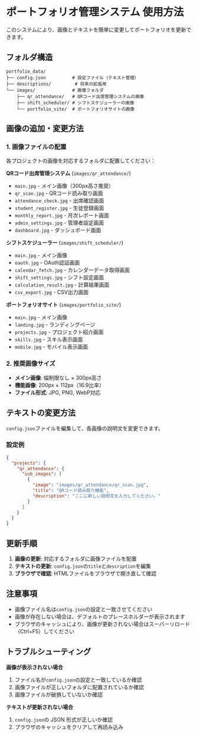 # ポートフォリオ管理システム 使用方法

このシステムにより、画像とテキストを簡単に変更してポートフォリオを更新できます。

## フォルダ構造

```
portfolio_data/
├── config.json          # 設定ファイル（テキスト管理）
├── descriptions/         # 将来の拡張用
└── images/              # 画像フォルダ
    ├── qr_attendance/   # QRコード出席管理システムの画像
    ├── shift_scheduler/ # シフトスケジューラーの画像
    └── portfolio_site/  # ポートフォリオサイトの画像
```

## 画像の追加・変更方法

### 1. 画像ファイルの配置

各プロジェクトの画像を対応するフォルダに配置してください：

**QRコード出席管理システム** (`images/qr_attendance/`)
- `main.jpg` - メイン画像（300px高さ推奨）
- `qr_scan.jpg` - QRコード読み取り画面
- `attendance_check.jpg` - 出席確認画面
- `student_register.jpg` - 生徒登録画面
- `monthly_report.jpg` - 月次レポート画面
- `admin_settings.jpg` - 管理者設定画面
- `dashboard.jpg` - ダッシュボード画面

**シフトスケジューラー** (`images/shift_scheduler/`)
- `main.jpg` - メイン画像
- `oauth.jpg` - OAuth認証画面
- `calendar_fetch.jpg` - カレンダーデータ取得画面
- `shift_settings.jpg` - シフト設定画面
- `calculation_result.jpg` - 計算結果画面
- `csv_export.jpg` - CSV出力画面

**ポートフォリオサイト** (`images/portfolio_site/`)
- `main.jpg` - メイン画像
- `landing.jpg` - ランディングページ
- `projects.jpg` - プロジェクト紹介画面
- `skills.jpg` - スキル表示画面
- `mobile.jpg` - モバイル表示画面

### 2. 推奨画像サイズ

- **メイン画像**: 幅制限なし × 300px高さ
- **機能画像**: 200px × 112px（16:9比率）
- **ファイル形式**: JPG, PNG, WebP対応

## テキストの変更方法

`config.json`ファイルを編集して、各画像の説明文を変更できます。

### 設定例

```json
{
  "projects": {
    "qr_attendance": {
      "sub_images": [
        {
          "image": "images/qr_attendance/qr_scan.jpg",
          "title": "QRコード読み取り機能",
          "description": "ここに新しい説明文を入力してください。"
        }
      ]
    }
  }
}
```

## 更新手順

1. **画像の更新**: 対応するフォルダに画像ファイルを配置
2. **テキストの更新**: `config.json`の`title`と`description`を編集
3. **ブラウザで確認**: HTMLファイルをブラウザで開き直して確認

## 注意事項

- 画像ファイル名は`config.json`の設定と一致させてください
- 画像が存在しない場合は、デフォルトのプレースホルダーが表示されます
- ブラウザのキャッシュにより、画像が更新されない場合はスーパーリロード（Ctrl+F5）してください

## トラブルシューティング

**画像が表示されない場合**
1. ファイル名が`config.json`の設定と一致しているか確認
2. 画像ファイルが正しいフォルダに配置されているか確認
3. 画像ファイルが破損していないか確認

**テキストが更新されない場合**
1. `config.json`の JSON 形式が正しいか確認
2. ブラウザのキャッシュをクリアして再読み込み
